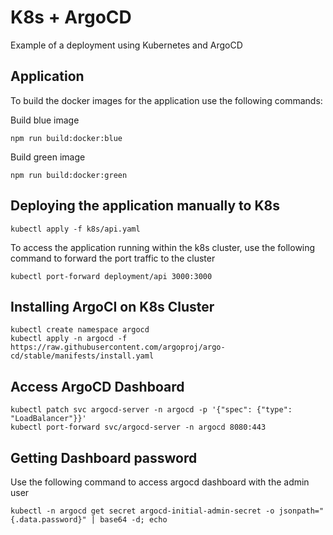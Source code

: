# K8s + ArgoCD

Example of a deployment using Kubernetes and ArgoCD

## Application

To build the docker images for the application use the following commands:

Build blue image
```
npm run build:docker:blue
```

Build green image
```
npm run build:docker:green
```

## Deploying the application manually to K8s

```
kubectl apply -f k8s/api.yaml
```

To access the application running within the k8s cluster, use the following command to forward the port traffic to the cluster
```
kubectl port-forward deployment/api 3000:3000
```

## Installing ArgoCI on K8s Cluster

```
kubectl create namespace argocd
kubectl apply -n argocd -f https://raw.githubusercontent.com/argoproj/argo-cd/stable/manifests/install.yaml
```

## Access ArgoCD Dashboard

```
kubectl patch svc argocd-server -n argocd -p '{"spec": {"type": "LoadBalancer"}}'
kubectl port-forward svc/argocd-server -n argocd 8080:443
```

## Getting Dashboard password

Use the following command to access argocd dashboard with the admin user
```
kubectl -n argocd get secret argocd-initial-admin-secret -o jsonpath="{.data.password}" | base64 -d; echo
```